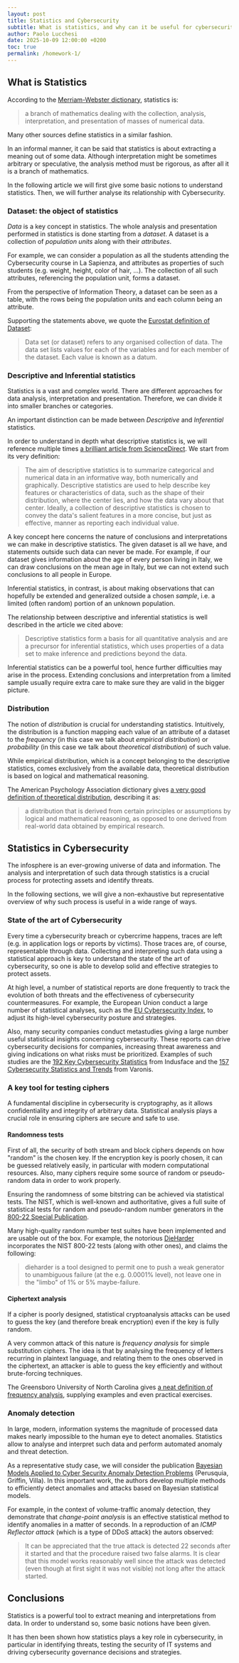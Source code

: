 ```yaml
---
layout: post
title: Statistics and Cybersecurity
subtitle: What is statistics, and why can it be useful for cybersecurity?
author: Paolo Lucchesi
date: 2025-10-09 12:00:00 +0200
toc: true
permalink: /homework-1/
---
```


## What is Statistics

According to the [Merriam-Webster
dictionary](https://www.merriam-webster.com/dictionary/statistics), statistics
is:

> a branch of mathematics dealing with the collection, analysis,
> interpretation, and presentation of masses of numerical data.

Many other sources define statistics in a similar fashion.

In an informal manner, it can be said that statistics is about extracting a
meaning out of some data. Although interpretation might be sometimes arbitrary
or speculative, the analysis method must be rigorous, as after all it is a
branch of mathematics.

In the following article we will first give some basic notions to understand
statistics. Then, we will further analyse its relationship with Cybersecurity.

### Dataset: the object of statistics

_Data_ is a key concept in statistics. The whole analysis and presentation
performed in statistics is done starting from a _dataset_. A dataset is a
collection of _population units_ along with their _attributes_.

For example, we can consider a population as all the students attending the
Cybersecurity course in La Sapienza, and attributes as properties of such
students (e.g. weight, height, color of hair, ...). The collection of all such
attributes, referencing the population unit, forms a dataset.

From the perspective of Information Theory, a dataset can be seen as a table,
with the rows being the population units and each column being an attribute.

Supporting the statements above, we quote the [Eurostat definition of
Dataset](https://ec.europa.eu/eurostat/statistics-explained/index.php?title=Glossary:Data_set):

> Data set (or dataset) refers to any organised collection of data. The data
> set lists values for each of the variables and for each member of the
> dataset. Each value is known as a datum.

### Descriptive and Inferential statistics

Statistics is a vast and complex world. There are different approaches for data
analysis, interpretation and presentation. Therefore, we can divide it into
smaller branches or categories.

An important distinction can be made between _Descriptive_ and _Inferential_
statistics.

In order to understand in depth what descriptive statistics is, we will
reference multiple times [a brilliant article from
ScienceDirect](https://www.sciencedirect.com/topics/social-sciences/descriptive-statistics).
We start from its very definition:

> The aim of descriptive statistics is to summarize categorical and numerical
> data in an informative way, both numerically and graphically. Descriptive
> statistics are used to help describe key features or characteristics of data,
> such as the shape of their distribution, where the center lies, and how the
> data vary about that center. Ideally, a collection of descriptive statistics
> is chosen to convey the data's salient features in a more concise, but just
> as effective, manner as reporting each individual value.

A key concept here concerns the nature of conclusions and interpretations we
can make in descriptive statistics. The given dataset is all we have, and
statements outside such data can never be made. For example, if our dataset
gives information about the age of every person living in Italy, we can draw
conclusions on the mean age in Italy, but we can not extend such conclusions to
all people in Europe.

Inferential statistics, in contrast, is about making observations that can
hopefully be extended and generalized outside a chosen _sample_, i.e. a limited
(often random) portion of an unknown population.

The relationship between descriptive and inferential statistics is well
described in the article we cited above:

> Descriptive statistics form a basis for all quantitative analysis and are a
> precursor for inferential statistics, which uses properties of a data set to
> make inference and predictions beyond the data.

Inferential statistics can be a powerful tool, hence further difficulties may
arise in the process. Extending conclusions and interpretation from a limited
sample usually require extra care to make sure they are valid in the bigger
picture.

### Distribution

The notion of _distribution_ is crucial for understanding statistics.
Intuitively, the distribution is a function mapping each value of an attribute
of a dataset to the _frequency_ (in this case we talk about _empirical
distribution_) or _probability_ (in this case we talk about _theoretical
distribution_) of such value.

While empirical distribution, which is a concept belonging to the descriptive
statistics, comes exclusively from the available data, theoretical distribution
is based on logical and mathematical reasoning.

The American Psychology Association dictionary gives [a very good definition of
theoretical distribution](https://dictionary.apa.org/theoretical-distribution),
describing it as:

> a distribution that is derived from certain principles or assumptions by
> logical and mathematical reasoning, as opposed to one derived from real-world
> data obtained by empirical research.

## Statistics in Cybersecurity

The infosphere is an ever-growing universe of data and information. The
analysis and interpretation of such data through statistics is a crucial
process for protecting assets and identify threats.

In the following sections, we will give a non-exhaustive but representative
overview of why such process is useful in a wide range of ways.

### State of the art of Cybersecurity

Every time a cybersecurity breach or cybercrime happens, traces are left (e.g.
in application logs or reports by victims). Those traces are, of course,
representable through data. Collecting and interpreting such data using a
statistical approach is key to understand the state of the art of
cybersecurity, so one is able to develop solid and effective strategies to
protect assets.

At high level, a number of statistical reports are done frequently to track the
evolution of both threats and the effectiveness of cybersecurity
countermeasures. For example, the European Union conduct a large number of
statistical analyses, such as the [EU Cybersecurity
Index](https://www.enisa.europa.eu/publications/the-eu-cybersecurity-index-2024),
to adjust its high-level cybersecurity posture and strategies.

Also, many security companies conduct metastudies giving a large number useful
statistical insights concerning cybersecurity. These reports can drive
cybersecurity decisions for companies, increasing threat awareness and giving
indications on what risks must be prioritized. Examples of such studies are the
[192 Key Cybersecurity
Statistics](https://www.indusface.com/blog/key-cybersecurity-statistics) from
Indusface and the [157 Cybersecurity Statistics and
Trends](https://www.varonis.com/blog/cybersecurity-statistics) from Varonis.

### A key tool for testing ciphers

A fundamental discipline in cybersecurity is cryptography, as it allows
confidentiality and integrity of arbitrary data. Statistical analysis plays a
crucial role in ensuring ciphers are secure and safe to use.

#### Randomness tests

First of all, the security of both stream and block ciphers depends on how
"random" is the chosen key. If the encryption key is poorly chosen, it can be
guessed relatively easily, in particular with modern computational resources.
Also, many ciphers require some source of random or pseudo-random data in order
to work properly.

Ensuring the randomness of some bitstring can be achieved via statistical tests.
The NIST, which is well-known and authoritative, gives a full suite of
statistical tests for random and pseudo-random number generators in the [800-22
Special Publication](https://github.com/terrillmoore/NIST-Statistical-Test-Suite/raw/master/assets/nistspecialpublication800-22r1a.pdf).

Many high-quality random number test suites have been implemented and are
usable out of the box. For example, the notorious
[DieHarder](https://webhome.phy.duke.edu/~rgb/General/dieharder.php)
incorporates the NIST 800-22 tests (along with other ones), and claims the
following:

> dieharder is a tool designed to permit one to push a weak generator to
> unambiguous failure (at the e.g. 0.0001% level), not leave one in the "limbo"
> of 1% or 5% maybe-failure.

#### Ciphertext analysis

If a cipher is poorly designed, statistical cryptoanalysis attacks can be used
to guess the key (and therefore break encryption) even if the key is fully
random.

A very common attack of this nature is _frequency analysis_ for simple
substitution ciphers. The idea is that by analysing the frequency of letters
recurring in plaintext language, and relating them to the ones observed in the
ciphertext, an attacker is able to guess the key efficiently and without
brute-forcing techniques.

The Greensboro University of North Carolina gives [a neat definition of
frequency analysis](https://math-sites.uncg.edu/sites/pauli/112/HTML/secfrequency.html),
supplying examples and even practical exercises.

### Anomaly detection

In large, modern, information systems the magnitude of processed data makes
nearly impossible to the human eye to detect anomalies. Statistics allow to
analyse and interpret such data and perform automated anomaly and threat
detection.

As a representative study case, we will consider the publication [Bayesian
Models Applied to Cyber Security Anomaly Detection
Problems](https://arxiv.org/abs/2003.10360) (Perusquia, Griffin, Villa). In
this important work, the authors develop multiple methods to efficiently detect
anomalies and attacks based on Bayesian statistical models.

For example, in the context of volume-traffic anomaly detection, they
demonstrate that _change-point analysis_ is an effective statistical method to
identify anomalies in a matter of seconds. In a reproduction of an _ICMP
Reflector attack_ (which is a type of DDoS attack) the autors observed:

> It can be appreciated that the true attack is detected 22 seconds after it
> started and that the procedure raised two false alarms. It is clear that this
> model works reasonably well since the attack was detected (even though at
> first sight it was not visible) not long after the attack started.

## Conclusions

Statistics is a powerful tool to extract meaning and interpretations from data.
In order to understand so, some basic notions have been given.

It has then been shown how statistics plays a key role in cybersecurity, in
particular in identifying threats, testing the security of IT systems and
driving cybersecurity governance decisions and strategies.
